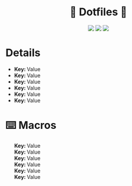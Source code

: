 <div>
    <div align="center">
        <h1>🐬 Dotfiles 🐬</h1>
        <img src="https://img.shields.io/static/v1?label=%20&message=linux%20%20&color=006296&style=for-the-badge&labelColor=006296">
        <img src="https://img.shields.io/static/v1?label=%20&message=maintained%20&color=006296&style=for-the-badge&labelColor=006296">
         <img src="https://img.shields.io/static/v1?label=%20&message=Icons%20%20&color=006296&style=for-the-badge&labelColor=006296">
    </div>
    <h1> Details</h1>
    <div>
        <ul>
            <li><b>Key: </b>Value</li>
            <li><b>Key: </b>Value</li>
            <li><b>Key: </b>Value</li>
            <li><b>Key: </b>Value</li>
            <li><b>Key: </b>Value</li>
            <li><b>Key: </b>Value</li>
        </ul>
    </div>
    <h1>⌨️  Macros</h1>
    <div>
        <ul>
            <b>Key: </b>Value<br>
            <b>Key: </b>Value<br>
            <b>Key: </b>Value<br>
            <b>Key: </b>Value<br>
            <b>Key: </b>Value<br>
            <b>Key: </b>Value<br>
        </ul>
    </div>
<div>
